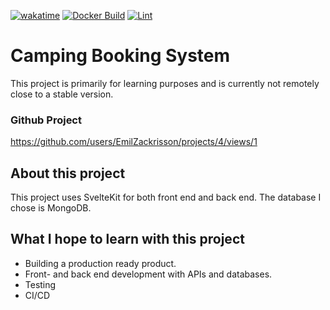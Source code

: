 [![wakatime](https://wakatime.com/badge/user/fcf09b34-3e52-435a-8e43-d39b7209274c/project/40466a06-40ef-4098-9b33-25311ec95c79.svg)](https://wakatime.com/badge/user/fcf09b34-3e52-435a-8e43-d39b7209274c/project/40466a06-40ef-4098-9b33-25311ec95c79)
[![Docker Build](https://github.com/EmilZackrisson/camping-booking-system/actions/workflows/docker-publish.yml/badge.svg?branch=main)](https://github.com/EmilZackrisson/camping-booking-system/actions/workflows/docker-publish.yml)
[![Lint](https://github.com/EmilZackrisson/camping-booking-system/actions/workflows/lint.yml/badge.svg?branch=develop)](https://github.com/EmilZackrisson/camping-booking-system/actions/workflows/lint.yml)

# Camping Booking System

This project is primarily for learning purposes and is currently not remotely close to a stable version.

### Github Project

https://github.com/users/EmilZackrisson/projects/4/views/1

## About this project

This project uses SvelteKit for both front end and back end.
The database I chose is MongoDB.

## What I hope to learn with this project

- Building a production ready product.
- Front- and back end development with APIs and databases.
- Testing
- CI/CD
